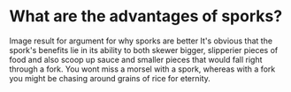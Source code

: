 # What are the advantages of sporks?

Image result for argument for why sporks are better
It's obvious that the spork's benefits lie in its ability to both skewer bigger, slipperier pieces of food and also scoop up sauce and smaller pieces that would fall right through a fork. You wont miss a morsel with a spork, whereas with a fork you might be chasing around grains of rice for eternity.